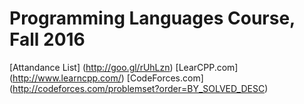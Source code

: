 # Programming Languages Course, Fall 2016

[Attandance List] (http://goo.gl/rUhLzn)
[LearCPP.com] (http://www.learncpp.com/)
[CodeForces.com] (http://codeforces.com/problemset?order=BY_SOLVED_DESC)
